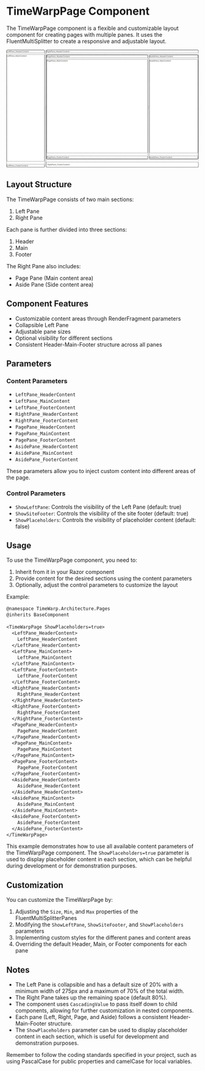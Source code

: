 # TimeWarpPage Component

The TimeWarpPage component is a flexible and customizable layout component for creating pages with multiple panes. It uses the FluentMultiSplitter to create a responsive and adjustable layout.

![TimeWarpPage.png](TimeWarpPage.png)

## Layout Structure

The TimeWarpPage consists of two main sections:

1. Left Pane
2. Right Pane

Each pane is further divided into three sections:

1. Header
2. Main
3. Footer

The Right Pane also includes:

- Page Pane (Main content area)
- Aside Pane (Side content area)

## Component Features

- Customizable content areas through RenderFragment parameters
- Collapsible Left Pane
- Adjustable pane sizes
- Optional visibility for different sections
- Consistent Header-Main-Footer structure across all panes

## Parameters

### Content Parameters

- `LeftPane_HeaderContent`
- `LeftPane_MainContent`
- `LeftPane_FooterContent`
- `RightPane_HeaderContent`
- `RightPane_FooterContent`
- `PagePane_HeaderContent`
- `PagePane_MainContent`
- `PagePane_FooterContent`
- `AsidePane_HeaderContent`
- `AsidePane_MainContent`
- `AsidePane_FooterContent`

These parameters allow you to inject custom content into different areas of the page.

### Control Parameters

- `ShowLeftPane`: Controls the visibility of the Left Pane (default: true)
- `ShowSiteFooter`: Controls the visibility of the site footer (default: true)
- `ShowPlaceholders`: Controls the visibility of placeholder content (default: false)

## Usage

To use the TimeWarpPage component, you need to:

1. Inherit from it in your Razor component
2. Provide content for the desired sections using the content parameters
3. Optionally, adjust the control parameters to customize the layout

Example:

```razor
@namespace TimeWarp.Architecture.Pages
@inherits BaseComponent

<TimeWarpPage ShowPlaceholders=true>
  <LeftPane_HeaderContent>
    LeftPane_HeaderContent
  </LeftPane_HeaderContent>
  <LeftPane_MainContent>
    LeftPane_MainContent
  </LeftPane_MainContent>
  <LeftPane_FooterContent>
    LeftPane_FooterContent
  </LeftPane_FooterContent>
  <RightPane_HeaderContent>
    RightPane_HeaderContent
  </RightPane_HeaderContent>
  <RightPane_FooterContent>
    RightPane_FooterContent
  </RightPane_FooterContent>
  <PagePane_HeaderContent>
    PagePane_HeaderContent
  </PagePane_HeaderContent>
  <PagePane_MainContent>
    PagePane_MainContent
  </PagePane_MainContent>
  <PagePane_FooterContent>
    PagePane_FooterContent
  </PagePane_FooterContent>
  <AsidePane_HeaderContent>
    AsidePane_HeaderContent
  </AsidePane_HeaderContent>
  <AsidePane_MainContent>
    AsidePane_MainContent
  </AsidePane_MainContent>
  <AsidePane_FooterContent>
    AsidePane_FooterContent
  </AsidePane_FooterContent>
</TimeWarpPage>
```

This example demonstrates how to use all available content parameters of the TimeWarpPage component. The `ShowPlaceholders=true` parameter is used to display placeholder content in each section, which can be helpful during development or for demonstration purposes.

## Customization

You can customize the TimeWarpPage by:

1. Adjusting the `Size`, `Min`, and `Max` properties of the FluentMultiSplitterPanes
2. Modifying the `ShowLeftPane`, `ShowSiteFooter`, and `ShowPlaceholders` parameters
3. Implementing custom styles for the different panes and content areas
4. Overriding the default Header, Main, or Footer components for each pane

## Notes

- The Left Pane is collapsible and has a default size of 20% with a minimum width of 275px and a maximum of 70% of the total width.
- The Right Pane takes up the remaining space (default 80%).
- The component uses `CascadingValue` to pass itself down to child components, allowing for further customization in nested components.
- Each pane (Left, Right, Page, and Aside) follows a consistent Header-Main-Footer structure.
- The `ShowPlaceholders` parameter can be used to display placeholder content in each section, which is useful for development and demonstration purposes.

Remember to follow the coding standards specified in your project, such as using PascalCase for public properties and camelCase for local variables.
